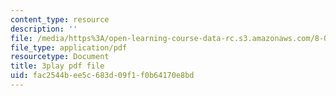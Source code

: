 ```yaml
---
content_type: resource
description: ''
file: /media/https%3A/open-learning-course-data-rc.s3.amazonaws.com/8-03sc-physics-iii-vibrations-and-waves-fall-2016/fac2544bee5c683d09f1f0b64170e8bd_T2n6fVybLcU.pdf
file_type: application/pdf
resourcetype: Document
title: 3play pdf file
uid: fac2544b-ee5c-683d-09f1-f0b64170e8bd
---
```

